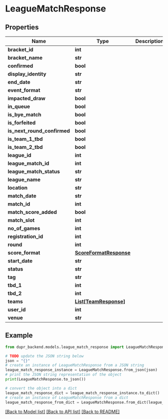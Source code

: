 # LeagueMatchResponse


## Properties

Name | Type | Description | Notes
------------ | ------------- | ------------- | -------------
**bracket_id** | **int** |  | 
**bracket_name** | **str** |  | 
**confirmed** | **bool** |  | [optional] 
**display_identity** | **str** |  | 
**end_date** | **str** |  | 
**event_format** | **str** |  | 
**impacted_draw** | **bool** |  | 
**in_queue** | **bool** |  | [optional] 
**is_bye_match** | **bool** |  | 
**is_forfeited** | **bool** |  | [optional] 
**is_next_round_confirmed** | **bool** |  | 
**is_team_1_tbd** | **bool** |  | [optional] 
**is_team_2_tbd** | **bool** |  | [optional] 
**league_id** | **int** |  | 
**league_match_id** | **int** |  | 
**league_match_status** | **str** |  | [optional] 
**league_name** | **str** |  | 
**location** | **str** |  | 
**match_date** | **str** |  | 
**match_id** | **int** |  | [optional] 
**match_score_added** | **bool** |  | [optional] 
**match_slot** | **int** |  | 
**no_of_games** | **int** |  | [optional] 
**registration_id** | **int** |  | 
**round** | **int** |  | [optional] 
**score_format** | [**ScoreFormatResponse**](ScoreFormatResponse.md) |  | 
**start_date** | **str** |  | 
**status** | **str** |  | [optional] 
**tag** | **str** |  | [optional] 
**tbd_1** | **int** |  | 
**tbd_2** | **int** |  | 
**teams** | [**List[TeamResponse]**](TeamResponse.md) |  | 
**user_id** | **int** |  | [optional] 
**venue** | **str** |  | 

## Example

```python
from dupr_backend.models.league_match_response import LeagueMatchResponse

# TODO update the JSON string below
json = "{}"
# create an instance of LeagueMatchResponse from a JSON string
league_match_response_instance = LeagueMatchResponse.from_json(json)
# print the JSON string representation of the object
print(LeagueMatchResponse.to_json())

# convert the object into a dict
league_match_response_dict = league_match_response_instance.to_dict()
# create an instance of LeagueMatchResponse from a dict
league_match_response_from_dict = LeagueMatchResponse.from_dict(league_match_response_dict)
```
[[Back to Model list]](../README.md#documentation-for-models) [[Back to API list]](../README.md#documentation-for-api-endpoints) [[Back to README]](../README.md)


